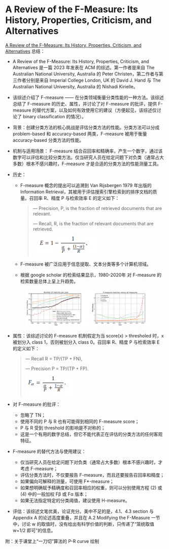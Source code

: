 # A Review of the F-Measure: Its History, Properties, Criticism, and Alternatives

[A Review of the F-Measure: Its History, Properties, Criticism, and Alternatives](https://dl.acm.org/doi/full/10.1145/3606367) 总结：

* A Review of the F-Measure: Its History, Properties, Criticism, and Alternatives 是一篇 2023 年发表在 ACM 的综述。第一作者是来自 The Australian National University, Australia 的  Peter Christen，第二作者与第三作者分别是来自 Imperial College London, UK 的 David J. Hand 与 The Australian National University, Australia 的 Nishadi Kirielle。
* 该综述介绍了 F-measure —— 在分类领域衡量分类性能的一种方法。该综述总结了 F-measure 的历史、属性，并讨论了对 F-measure 的批评，提供 F-measure 的替代方案，以及如何有效使用它的建议（方便起见，该综述仅讨论了 binary classification 的情况）。
* 背景：创建分类方法的核心挑战是评估分类方法的性能。分类方法可以分成 problem-based 和 accuracy-based 两类，F-measure 被用于衡量 accuracy-based 分类方法的性能。
* 机制与适用场景： F-measure 结合召回率和精确率，产生一个数字，通过该数字可以评估和比较分类方法。仅当研究人员在给定问题下对负类（通常占大多数）根本不感兴趣时，F-measure 才是合适的分类方法的性能测量工具。
*   历史：&#x20;

    *   F-measure 概念的提出可以追溯到 Van Rijsbergen 1979 年出版的 Information Retrieval，其被用于评估搜索引擎检索到的排序文档的质量。召回率 R、精度 P 与检索效率 E 的定义如下：

        > — Precision, P, is the fraction of retrieved documents that are relevant.&#x20;
        >
        > — Recall, R, is the fraction of relevant documents that are retrieved.
        >
        > ![](<../../.gitbook/assets/image (13).png>)


    * F-measure 被广泛应用于信息提取、文本分类等多个计算机领域。
    * 根据 google scholar 的检索结果显示，1980-2020年 对 F-measure 的检索数量总体上呈上升趋势。

    <figure><img src="../../.gitbook/assets/image (1) (1) (1) (1) (1) (1) (1) (1).png" alt=""><figcaption></figcaption></figure>
*   属性：该综述讨论的 F-measure 机制假定为当 score(x) > thresholed 时，x 被划分入 class 1，否则被划分入 class 0。召回率 R、精度 P 与检索效率 E 的定义如下：

    > — Recall R = TP/(TP + FN),
    >
    > &#x20;— Precision P = TP/(TP + FP).
    >
    > ![](<../../.gitbook/assets/image (5) (1) (1) (1).png>)
* 对 F-measure 的批评：
  * 忽略了 TN；
  * 使用不同的 P 与 R 也有可能得到相同的 F-measure score；
  * P 与 R 受到 threshold 的影响是不对称的；
  * 这是一个有用的数字总结，但它不能代表正在评估的分类方法的任何客观特征。
* F-measure 的替代方法与使用建议：
  * 仅当研究人员在给定问题下对负类（通常占大多数）根本不感兴趣时，才考虑 F-measure；
  * 评估分类方法时，不仅要报告 F-measure，而且还要报告召回率和精度；
  * 如果偏向可解释的测量，可使用 F\*-measure；
  * 如果想明确赋予精确度和召回率相应的权重，则可以分别使用方程 (2) 或 (4) 中的一般加权 Fβ 或 Fα 版本；
  * 如果无法指定特定的分类阈值，建议使用 H-measure。
* 评估：该综述文笔优美，论证充分。美中不足的是，4.1、4.3 section 与 Appendix A 的论述高度重叠，并且在 A.2 Modifying the F-Measure 一节中，讨论 w 的取值时，没有给出有科学价值的判断，只传递了“笼统取值 w=1/2 即可”的信息。

附：关于课堂上“一刀切”算法的 P-R curve 绘制

<figure><img src="../../.gitbook/assets/P-R_curve.jpg" alt=""><figcaption></figcaption></figure>
